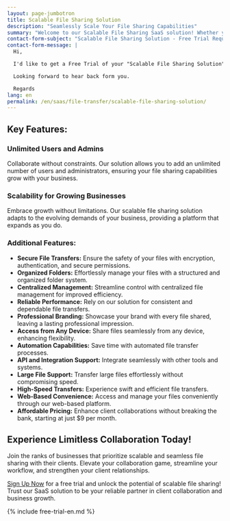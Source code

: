 ```yaml
---
layout: page-jumbotron
title: Scalable File Sharing Solution
description: "Seamlessly Scale Your File Sharing Capabilities"
summary: "Welcome to our Scalable File Sharing SaaS solution! Whether you are a solo professional or part of a growing organization with up to 100 employees, our platform is tailored to meet your expanding file sharing needs. Experience the freedom of limitless collaboration with clients while ensuring a seamless and scalable solution."
contact-form-subject: "Scalable File Sharing Solution - Free Trial Request"
contact-form-message: |
  Hi,

  I'd like to get a Free Trial of your "Scalable File Sharing Solution".

  Looking forward to hear back form you.

  Regards
lang: en
permalink: /en/saas/file-transfer/scalable-file-sharing-solution/
---
```

## Key Features:

### Unlimited Users and Admins
Collaborate without constraints. Our solution allows you to add an unlimited number of users and administrators, ensuring your file sharing capabilities grow with your business.

### Scalability for Growing Businesses
Embrace growth without limitations. Our scalable file sharing solution adapts to the evolving demands of your business, providing a platform that expands as you do.

### Additional Features:

- **Secure File Transfers:** Ensure the safety of your files with encryption, authentication, and secure permissions.
- **Organized Folders:** Effortlessly manage your files with a structured and organized folder system.
- **Centralized Management:** Streamline control with centralized file management for improved efficiency.
- **Reliable Performance:** Rely on our solution for consistent and dependable file transfers.
- **Professional Branding:** Showcase your brand with every file shared, leaving a lasting professional impression.
- **Access from Any Device:** Share files seamlessly from any device, enhancing flexibility.
- **Automation Capabilities:** Save time with automated file transfer processes.
- **API and Integration Support:** Integrate seamlessly with other tools and systems.
- **Large File Support:** Transfer large files effortlessly without compromising speed.
- **High-Speed Transfers:** Experience swift and efficient file transfers.
- **Web-Based Convenience:** Access and manage your files conveniently through our web-based platform.
- **Affordable Pricing:** Enhance client collaborations without breaking the bank, starting at just $9 per month.

## Experience Limitless Collaboration Today!

Join the ranks of businesses that prioritize scalable and seamless file sharing with their clients. Elevate your collaboration game, streamline your workflow, and strengthen your client relationships.

[Sign Up Now](#start-your-free-trial) for a free trial and unlock the potential of scalable file sharing! Trust our SaaS solution to be your reliable partner in client collaboration and business growth.

{% include free-trial-en.md %}
